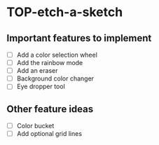 # TOP-etch-a-sketch

## Important features to implement

- [ ] Add a color selection wheel
- [ ] Add the rainbow mode
- [ ] Add an eraser
- [ ] Background color changer
- [ ] Eye dropper tool

## Other feature ideas

- [ ] Color bucket
- [ ] Add optional grid lines
